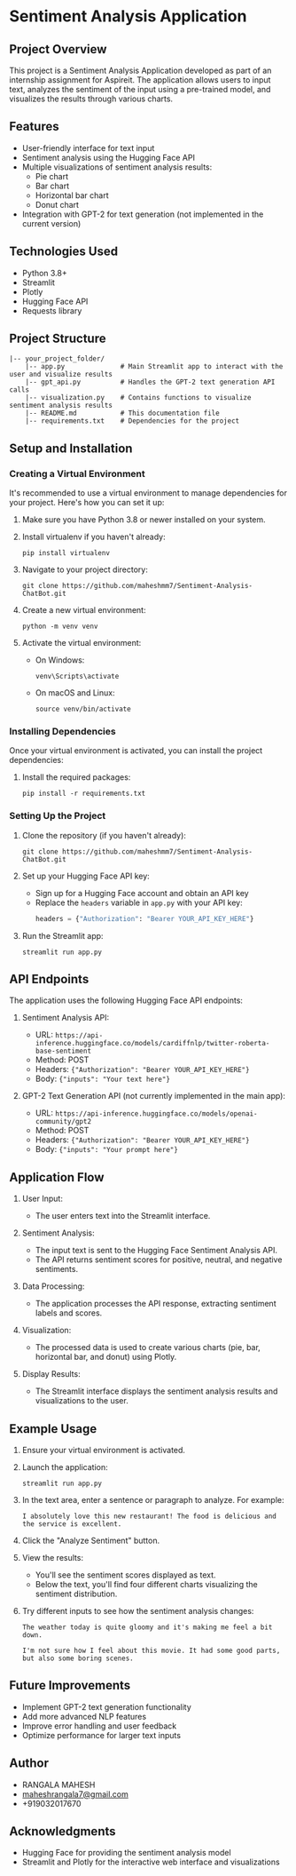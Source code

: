 # Sentiment Analysis Application

## Project Overview

This project is a Sentiment Analysis Application developed as part of an internship assignment for Aspireit. The application allows users to input text, analyzes the sentiment of the input using a pre-trained model, and visualizes the results through various charts.

## Features

- User-friendly interface for text input
- Sentiment analysis using the Hugging Face API
- Multiple visualizations of sentiment analysis results:
  - Pie chart
  - Bar chart
  - Horizontal bar chart
  - Donut chart
- Integration with GPT-2 for text generation (not implemented in the current version)

## Technologies Used

- Python 3.8+
- Streamlit
- Plotly
- Hugging Face API
- Requests library

## Project Structure

```
|-- your_project_folder/
    |-- app.py              # Main Streamlit app to interact with the user and visualize results
    |-- gpt_api.py          # Handles the GPT-2 text generation API calls
    |-- visualization.py    # Contains functions to visualize sentiment analysis results
    |-- README.md           # This documentation file
    |-- requirements.txt    # Dependencies for the project
```

## Setup and Installation

### Creating a Virtual Environment

It's recommended to use a virtual environment to manage dependencies for your project. Here's how you can set it up:

1. Make sure you have Python 3.8 or newer installed on your system.

2. Install virtualenv if you haven't already:
   ```
   pip install virtualenv
   ```

3. Navigate to your project directory:
   ```
   git clone https://github.com/maheshmm7/Sentiment-Analysis-ChatBot.git
   ```

4. Create a new virtual environment:
   ```
   python -m venv venv
   ```

5. Activate the virtual environment:
   - On Windows:
     ```
     venv\Scripts\activate
     ```
   - On macOS and Linux:
     ```
     source venv/bin/activate
     ```

### Installing Dependencies

Once your virtual environment is activated, you can install the project dependencies:

1. Install the required packages:
   ```
   pip install -r requirements.txt
   ```

### Setting Up the Project

1. Clone the repository (if you haven't already):
   ```
   git clone https://github.com/maheshmm7/Sentiment-Analysis-ChatBot.git
   ```

2. Set up your Hugging Face API key:
   - Sign up for a Hugging Face account and obtain an API key
   - Replace the `headers` variable in `app.py` with your API key:
     ```python
     headers = {"Authorization": "Bearer YOUR_API_KEY_HERE"}
     ```

3. Run the Streamlit app:
   ```
   streamlit run app.py
   ```

## API Endpoints

The application uses the following Hugging Face API endpoints:

1. Sentiment Analysis API:
   - URL: `https://api-inference.huggingface.co/models/cardiffnlp/twitter-roberta-base-sentiment`
   - Method: POST
   - Headers: `{"Authorization": "Bearer YOUR_API_KEY_HERE"}`
   - Body: `{"inputs": "Your text here"}`

2. GPT-2 Text Generation API (not currently implemented in the main app):
   - URL: `https://api-inference.huggingface.co/models/openai-community/gpt2`
   - Method: POST
   - Headers: `{"Authorization": "Bearer YOUR_API_KEY_HERE"}`
   - Body: `{"inputs": "Your prompt here"}`

## Application Flow

1. User Input:
   - The user enters text into the Streamlit interface.

2. Sentiment Analysis:
   - The input text is sent to the Hugging Face Sentiment Analysis API.
   - The API returns sentiment scores for positive, neutral, and negative sentiments.

3. Data Processing:
   - The application processes the API response, extracting sentiment labels and scores.

4. Visualization:
   - The processed data is used to create various charts (pie, bar, horizontal bar, and donut) using Plotly.

5. Display Results:
   - The Streamlit interface displays the sentiment analysis results and visualizations to the user.

## Example Usage

1. Ensure your virtual environment is activated.

2. Launch the application:
   ```
   streamlit run app.py
   ```

3. In the text area, enter a sentence or paragraph to analyze. For example:
   ```
   I absolutely love this new restaurant! The food is delicious and the service is excellent.
   ```

4. Click the "Analyze Sentiment" button.

5. View the results:
   - You'll see the sentiment scores displayed as text.
   - Below the text, you'll find four different charts visualizing the sentiment distribution.

6. Try different inputs to see how the sentiment analysis changes:
   ```
   The weather today is quite gloomy and it's making me feel a bit down.
   ```
   
   ```
   I'm not sure how I feel about this movie. It had some good parts, but also some boring scenes.
   ```

## Future Improvements

- Implement GPT-2 text generation functionality
- Add more advanced NLP features
- Improve error handling and user feedback
- Optimize performance for larger text inputs

## Author

- RANGALA MAHESH
- maheshrangala7@gmail.com
- +919032017670

## Acknowledgments

- Hugging Face for providing the sentiment analysis model
- Streamlit and Plotly for the interactive web interface and visualizations
